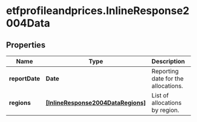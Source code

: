 # etfprofileandprices.InlineResponse2004Data

## Properties

Name | Type | Description | Notes
------------ | ------------- | ------------- | -------------
**reportDate** | **Date** | Reporting date for the allocations. | [optional] 
**regions** | [**[InlineResponse2004DataRegions]**](InlineResponse2004DataRegions.md) | List of allocations by region. | [optional] 



